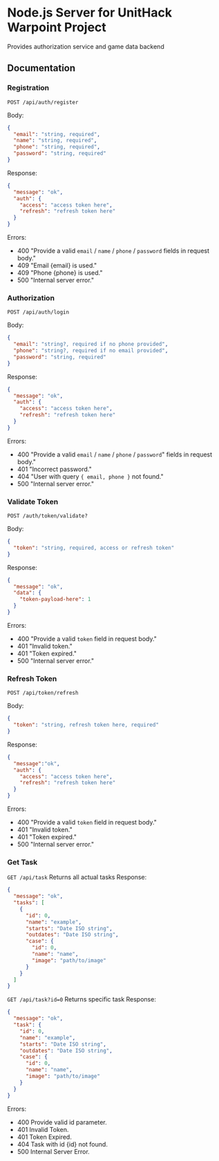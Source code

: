 # Node.js Server for UnitHack Warpoint Project

Provides authorization service and game data backend

## Documentation

### Registration

`POST /api/auth/register`

Body:

```json
{
  "email": "string, required",
  "name": "string, required",
  "phone": "string, required",
  "password": "string, required"
}
```

Response:

```json
{
  "message": "ok",
  "auth": {
    "access": "access token here",
    "refresh": "refresh token here"
  }
}
```

Errors:

- 400 "Provide a valid `email` / `name` / `phone` / `password` fields in request body."
- 409 "Email {email} is used."
- 409 "Phone {phone} is used."
- 500 "Internal server error."

### Authorization

`POST /api/auth/login`

Body:

```json
{
  "email": "string?, required if no phone provided",
  "phone": "string?, required if no email provided",
  "password": "string, required"
}
```

Response:

```json
{
  "message": "ok",
  "auth": {
    "access": "access token here",
    "refresh": "refresh token here"
  }
}
```

Errors:

- 400 "Provide a valid `email` / `name` / `phone` / `password`" fields in request body."
- 401 "Incorrect password."
- 404 "User with query `{ email, phone }` not found."
- 500 "Internal server error."

### Validate Token

`POST /auth/token/validate?`

Body:

```json
{
  "token": "string, required, access or refresh token"
}
```

Response:

```json
{
  "message": "ok",
  "data": {
    "token-payload-here": 1
  }
}
```

Errors:

- 400 "Provide a valid `token` field in request body."
- 401 "Invalid token."
- 401 "Token expired."
- 500 "Internal server error."

### Refresh Token

`POST /api/token/refresh`

Body:

```json
{
  "token": "string, refresh token here, required"
}
```

Response:

```json
{
  "message":"ok",
  "auth": {
    "access": "access token here",
    "refresh": "refresh token here"
  }
}
```

Errors:

- 400 "Provide a valid `token` field in request body."
- 401 "Invalid token."
- 401 "Token expired."
- 500 "Internal server error."


### Get Task

`GET /api/task`
Returns all actual tasks
Response:

```json
{
  "message": "ok",
  "tasks": [
    {
      "id": 0,
      "name": "example",
      "starts": "Date ISO string",
      "outdates": "Date ISO string",
      "case": {
        "id": 0,
        "name": "name",
        "image": "path/to/image"
      }
    }
  ]
}
```

`GET /api/task?id=0`
Returns specific task
Response:
```json
{
  "message": "ok",
  "task": {
    "id": 0,
    "name": "example",
    "starts": "Date ISO string",
    "outdates": "Date ISO string",
    "case": {
      "id": 0,
      "name": "name",
      "image": "path/to/image"
    }
  }
}
```

Errors:
- 400 Provide valid id parameter.
- 401 Invalid Token.
- 401 Token Expired.
- 404 Task with id {id} not found.
- 500 Internal Server Error.
